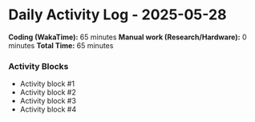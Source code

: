 # Daily Activity Log - 2025-05-28

**Coding (WakaTime):** 65 minutes
**Manual work (Research/Hardware):** 0 minutes
**Total Time:** 65 minutes

### Activity Blocks
- Activity block #1
- Activity block #2
- Activity block #3
- Activity block #4
